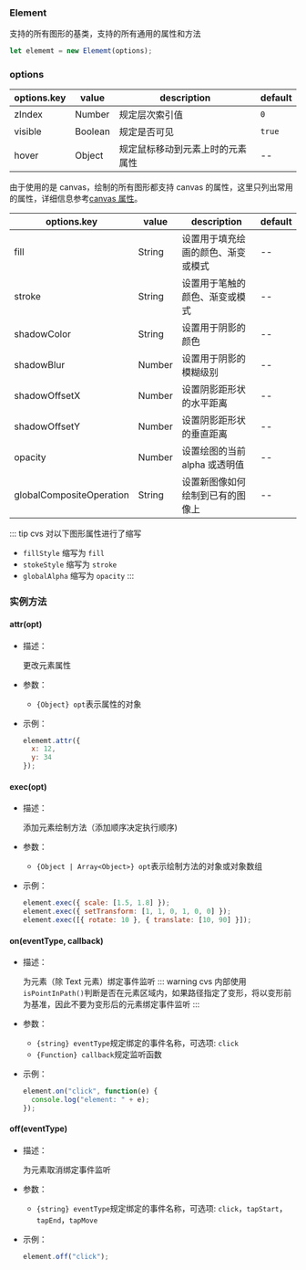 ### Element
支持的所有图形的基类，支持的所有通用的属性和方法
```js
let elememt = new Elememt(options);
```

### options

| options.key | value   | description    | default |
| ----------- | ------- | -------------- | ------- |
| zIndex      | Number  | 规定层次索引值 | `0`     |
| visible     | Boolean | 规定是否可见   | `true`  |
| hover     | Object | 规定鼠标移动到元素上时的元素属性   | -- |

由于使用的是 canvas，绘制的所有图形都支持 canvas 的属性，这里只列出常用的属性，详细信息参考[canvas 属性](http://www.w3school.com.cn/tags/html_ref_canvas.asp)。

| options.key              | value  | description                        | default |
| ------------------------ | ------ | ---------------------------------- | ------- |
| fill                     | String | 设置用于填充绘画的颜色、渐变或模式 | --      |
| stroke                   | String | 设置用于笔触的颜色、渐变或模式     | --      |
| shadowColor              | String | 设置用于阴影的颜色                 | --      |
| shadowBlur               | Number | 设置用于阴影的模糊级别             | --      |
| shadowOffsetX            | Number | 设置阴影距形状的水平距离           | --      |
| shadowOffsetY            | Number | 设置阴影距形状的垂直距离           | --      |
| opacity                  | Number | 设置绘图的当前 alpha 或透明值      | --      |
| globalCompositeOperation | String | 设置新图像如何绘制到已有的图像上   | --      |

::: tip
cvs 对以下图形属性进行了缩写
- `fillStyle` 缩写为 `fill`
- `stokeStyle` 缩写为 `stroke`
- `globalAlpha` 缩写为 `opacity`
:::

### 实例方法

#### attr(opt)

- 描述：

  更改元素属性

- 参数：

  - `{Object} opt`表示属性的对象

- 示例：

  ```js
  elememt.attr({
    x: 12,
    y: 34
  });
  ```

#### exec(opt)

- 描述：

  添加元素绘制方法（添加顺序决定执行顺序)

- 参数：

  - `{Object | Array<Object>} opt`表示绘制方法的对象或对象数组

- 示例：

  ```js
  element.exec({ scale: [1.5, 1.8] });
  element.exec({ setTransform: [1, 1, 0, 1, 0, 0] });
  element.exec([{ rotate: 10 }, { translate: [10, 90] }]);
  ```

#### on(eventType, callback)

- 描述：

  为元素（除 Text 元素）绑定事件监听
::: warning
cvs 内部使用`isPointInPath()`判断是否在元素区域内，如果路径指定了变形，将以变形前为基准，因此不要为变形后的元素绑定事件监听
:::

- 参数：

  - `{string} eventType`规定绑定的事件名称，可选项: `click`
  - `{Function} callback`规定监听函数

- 示例：
  ```js
  element.on("click", function(e) {
    console.log("element: " + e);
  });
  ```

#### off(eventType)

- 描述：

  为元素取消绑定事件监听

- 参数：

  - `{string} eventType`规定绑定的事件名称，可选项: `click`，`tapStart`，`tapEnd`，`tapMove`

- 示例：
  ```js
  element.off("click");
  ```
